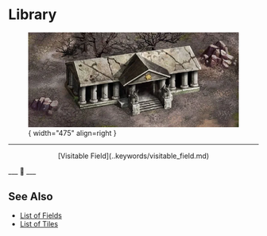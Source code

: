 # Library

<figure markdown="span">

![Library Map Location](../assets/locations-library.webp){ width="475" align=right }

</figure>

___
<p style="text-align: center;" markdown>[Visitable Field](..keywords/visitable_field.md)</p>
___
🚧
___


## See Also

- [List of Fields](index.md)
- [List of Tiles](../tiles/index.md)
